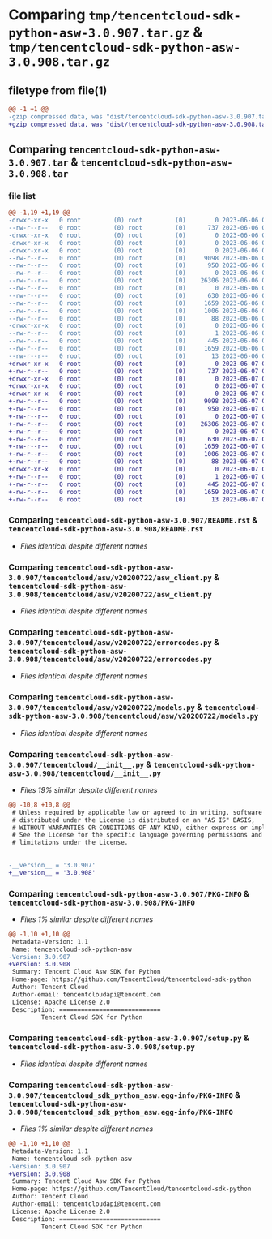 # Comparing `tmp/tencentcloud-sdk-python-asw-3.0.907.tar.gz` & `tmp/tencentcloud-sdk-python-asw-3.0.908.tar.gz`

## filetype from file(1)

```diff
@@ -1 +1 @@
-gzip compressed data, was "dist/tencentcloud-sdk-python-asw-3.0.907.tar", last modified: Tue Jun  6 02:18:44 2023, max compression
+gzip compressed data, was "dist/tencentcloud-sdk-python-asw-3.0.908.tar", last modified: Wed Jun  7 00:16:45 2023, max compression
```

## Comparing `tencentcloud-sdk-python-asw-3.0.907.tar` & `tencentcloud-sdk-python-asw-3.0.908.tar`

### file list

```diff
@@ -1,19 +1,19 @@
-drwxr-xr-x   0 root         (0) root         (0)        0 2023-06-06 02:18:44.000000 tencentcloud-sdk-python-asw-3.0.907/
--rw-r--r--   0 root         (0) root         (0)      737 2023-06-06 02:18:44.000000 tencentcloud-sdk-python-asw-3.0.907/README.rst
-drwxr-xr-x   0 root         (0) root         (0)        0 2023-06-06 02:18:44.000000 tencentcloud-sdk-python-asw-3.0.907/tencentcloud/
-drwxr-xr-x   0 root         (0) root         (0)        0 2023-06-06 02:18:44.000000 tencentcloud-sdk-python-asw-3.0.907/tencentcloud/asw/
-drwxr-xr-x   0 root         (0) root         (0)        0 2023-06-06 02:18:44.000000 tencentcloud-sdk-python-asw-3.0.907/tencentcloud/asw/v20200722/
--rw-r--r--   0 root         (0) root         (0)     9098 2023-06-06 02:18:44.000000 tencentcloud-sdk-python-asw-3.0.907/tencentcloud/asw/v20200722/asw_client.py
--rw-r--r--   0 root         (0) root         (0)      950 2023-06-06 02:18:44.000000 tencentcloud-sdk-python-asw-3.0.907/tencentcloud/asw/v20200722/errorcodes.py
--rw-r--r--   0 root         (0) root         (0)        0 2023-06-06 02:18:44.000000 tencentcloud-sdk-python-asw-3.0.907/tencentcloud/asw/v20200722/__init__.py
--rw-r--r--   0 root         (0) root         (0)    26306 2023-06-06 02:18:44.000000 tencentcloud-sdk-python-asw-3.0.907/tencentcloud/asw/v20200722/models.py
--rw-r--r--   0 root         (0) root         (0)        0 2023-06-06 02:18:44.000000 tencentcloud-sdk-python-asw-3.0.907/tencentcloud/asw/__init__.py
--rw-r--r--   0 root         (0) root         (0)      630 2023-06-06 02:18:44.000000 tencentcloud-sdk-python-asw-3.0.907/tencentcloud/__init__.py
--rw-r--r--   0 root         (0) root         (0)     1659 2023-06-06 02:18:44.000000 tencentcloud-sdk-python-asw-3.0.907/PKG-INFO
--rw-r--r--   0 root         (0) root         (0)     1006 2023-06-06 02:18:44.000000 tencentcloud-sdk-python-asw-3.0.907/setup.py
--rw-r--r--   0 root         (0) root         (0)       88 2023-06-06 02:18:44.000000 tencentcloud-sdk-python-asw-3.0.907/setup.cfg
-drwxr-xr-x   0 root         (0) root         (0)        0 2023-06-06 02:18:44.000000 tencentcloud-sdk-python-asw-3.0.907/tencentcloud_sdk_python_asw.egg-info/
--rw-r--r--   0 root         (0) root         (0)        1 2023-06-06 02:18:44.000000 tencentcloud-sdk-python-asw-3.0.907/tencentcloud_sdk_python_asw.egg-info/dependency_links.txt
--rw-r--r--   0 root         (0) root         (0)      445 2023-06-06 02:18:44.000000 tencentcloud-sdk-python-asw-3.0.907/tencentcloud_sdk_python_asw.egg-info/SOURCES.txt
--rw-r--r--   0 root         (0) root         (0)     1659 2023-06-06 02:18:44.000000 tencentcloud-sdk-python-asw-3.0.907/tencentcloud_sdk_python_asw.egg-info/PKG-INFO
--rw-r--r--   0 root         (0) root         (0)       13 2023-06-06 02:18:44.000000 tencentcloud-sdk-python-asw-3.0.907/tencentcloud_sdk_python_asw.egg-info/top_level.txt
+drwxr-xr-x   0 root         (0) root         (0)        0 2023-06-07 00:16:45.000000 tencentcloud-sdk-python-asw-3.0.908/
+-rw-r--r--   0 root         (0) root         (0)      737 2023-06-07 00:16:45.000000 tencentcloud-sdk-python-asw-3.0.908/README.rst
+drwxr-xr-x   0 root         (0) root         (0)        0 2023-06-07 00:16:45.000000 tencentcloud-sdk-python-asw-3.0.908/tencentcloud/
+drwxr-xr-x   0 root         (0) root         (0)        0 2023-06-07 00:16:45.000000 tencentcloud-sdk-python-asw-3.0.908/tencentcloud/asw/
+drwxr-xr-x   0 root         (0) root         (0)        0 2023-06-07 00:16:45.000000 tencentcloud-sdk-python-asw-3.0.908/tencentcloud/asw/v20200722/
+-rw-r--r--   0 root         (0) root         (0)     9098 2023-06-07 00:16:45.000000 tencentcloud-sdk-python-asw-3.0.908/tencentcloud/asw/v20200722/asw_client.py
+-rw-r--r--   0 root         (0) root         (0)      950 2023-06-07 00:16:45.000000 tencentcloud-sdk-python-asw-3.0.908/tencentcloud/asw/v20200722/errorcodes.py
+-rw-r--r--   0 root         (0) root         (0)        0 2023-06-07 00:16:45.000000 tencentcloud-sdk-python-asw-3.0.908/tencentcloud/asw/v20200722/__init__.py
+-rw-r--r--   0 root         (0) root         (0)    26306 2023-06-07 00:16:45.000000 tencentcloud-sdk-python-asw-3.0.908/tencentcloud/asw/v20200722/models.py
+-rw-r--r--   0 root         (0) root         (0)        0 2023-06-07 00:16:45.000000 tencentcloud-sdk-python-asw-3.0.908/tencentcloud/asw/__init__.py
+-rw-r--r--   0 root         (0) root         (0)      630 2023-06-07 00:16:45.000000 tencentcloud-sdk-python-asw-3.0.908/tencentcloud/__init__.py
+-rw-r--r--   0 root         (0) root         (0)     1659 2023-06-07 00:16:45.000000 tencentcloud-sdk-python-asw-3.0.908/PKG-INFO
+-rw-r--r--   0 root         (0) root         (0)     1006 2023-06-07 00:16:45.000000 tencentcloud-sdk-python-asw-3.0.908/setup.py
+-rw-r--r--   0 root         (0) root         (0)       88 2023-06-07 00:16:45.000000 tencentcloud-sdk-python-asw-3.0.908/setup.cfg
+drwxr-xr-x   0 root         (0) root         (0)        0 2023-06-07 00:16:45.000000 tencentcloud-sdk-python-asw-3.0.908/tencentcloud_sdk_python_asw.egg-info/
+-rw-r--r--   0 root         (0) root         (0)        1 2023-06-07 00:16:45.000000 tencentcloud-sdk-python-asw-3.0.908/tencentcloud_sdk_python_asw.egg-info/dependency_links.txt
+-rw-r--r--   0 root         (0) root         (0)      445 2023-06-07 00:16:45.000000 tencentcloud-sdk-python-asw-3.0.908/tencentcloud_sdk_python_asw.egg-info/SOURCES.txt
+-rw-r--r--   0 root         (0) root         (0)     1659 2023-06-07 00:16:45.000000 tencentcloud-sdk-python-asw-3.0.908/tencentcloud_sdk_python_asw.egg-info/PKG-INFO
+-rw-r--r--   0 root         (0) root         (0)       13 2023-06-07 00:16:45.000000 tencentcloud-sdk-python-asw-3.0.908/tencentcloud_sdk_python_asw.egg-info/top_level.txt
```

### Comparing `tencentcloud-sdk-python-asw-3.0.907/README.rst` & `tencentcloud-sdk-python-asw-3.0.908/README.rst`

 * *Files identical despite different names*

### Comparing `tencentcloud-sdk-python-asw-3.0.907/tencentcloud/asw/v20200722/asw_client.py` & `tencentcloud-sdk-python-asw-3.0.908/tencentcloud/asw/v20200722/asw_client.py`

 * *Files identical despite different names*

### Comparing `tencentcloud-sdk-python-asw-3.0.907/tencentcloud/asw/v20200722/errorcodes.py` & `tencentcloud-sdk-python-asw-3.0.908/tencentcloud/asw/v20200722/errorcodes.py`

 * *Files identical despite different names*

### Comparing `tencentcloud-sdk-python-asw-3.0.907/tencentcloud/asw/v20200722/models.py` & `tencentcloud-sdk-python-asw-3.0.908/tencentcloud/asw/v20200722/models.py`

 * *Files identical despite different names*

### Comparing `tencentcloud-sdk-python-asw-3.0.907/tencentcloud/__init__.py` & `tencentcloud-sdk-python-asw-3.0.908/tencentcloud/__init__.py`

 * *Files 19% similar despite different names*

```diff
@@ -10,8 +10,8 @@
 # Unless required by applicable law or agreed to in writing, software
 # distributed under the License is distributed on an "AS IS" BASIS,
 # WITHOUT WARRANTIES OR CONDITIONS OF ANY KIND, either express or implied.
 # See the License for the specific language governing permissions and
 # limitations under the License.
 
 
-__version__ = '3.0.907'
+__version__ = '3.0.908'
```

### Comparing `tencentcloud-sdk-python-asw-3.0.907/PKG-INFO` & `tencentcloud-sdk-python-asw-3.0.908/PKG-INFO`

 * *Files 1% similar despite different names*

```diff
@@ -1,10 +1,10 @@
 Metadata-Version: 1.1
 Name: tencentcloud-sdk-python-asw
-Version: 3.0.907
+Version: 3.0.908
 Summary: Tencent Cloud Asw SDK for Python
 Home-page: https://github.com/TencentCloud/tencentcloud-sdk-python
 Author: Tencent Cloud
 Author-email: tencentcloudapi@tencent.com
 License: Apache License 2.0
 Description: ============================
         Tencent Cloud SDK for Python
```

### Comparing `tencentcloud-sdk-python-asw-3.0.907/setup.py` & `tencentcloud-sdk-python-asw-3.0.908/setup.py`

 * *Files identical despite different names*

### Comparing `tencentcloud-sdk-python-asw-3.0.907/tencentcloud_sdk_python_asw.egg-info/PKG-INFO` & `tencentcloud-sdk-python-asw-3.0.908/tencentcloud_sdk_python_asw.egg-info/PKG-INFO`

 * *Files 1% similar despite different names*

```diff
@@ -1,10 +1,10 @@
 Metadata-Version: 1.1
 Name: tencentcloud-sdk-python-asw
-Version: 3.0.907
+Version: 3.0.908
 Summary: Tencent Cloud Asw SDK for Python
 Home-page: https://github.com/TencentCloud/tencentcloud-sdk-python
 Author: Tencent Cloud
 Author-email: tencentcloudapi@tencent.com
 License: Apache License 2.0
 Description: ============================
         Tencent Cloud SDK for Python
```

